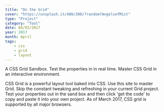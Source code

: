 ```yaml
---
title: "On the Grid"
cover: "https://unsplash.it/400/300/?random?AngelsofMist"
type: "Project"
category: "Tool"
date: 04/03/2017
year: 2017
month: April
tags:
    - css
    - grid
    - layout
---
```


A CSS Grid Sandbox. Test the properties in in real time. Master CSS Grid in an interactive environment.

CSS Grid is a powerful layout tool baked into CSS. Use this site to master Grid. Skip the constant tweaking and refreshing in your current Grid project. Test your properties out in the sand box and then click 'get the code' to copy and paste it into your own project. As of March 2017, CSS grid is supported by all major browsers.
